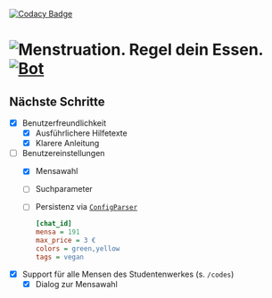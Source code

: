 [![Codacy Badge](https://api.codacy.com/project/badge/Grade/b40b44056d1947708ae636f5fcfe750a)](https://app.codacy.com/app/kmein/menstruation-telegram?utm_source=github.com&utm_medium=referral&utm_content=kmein/menstruation-telegram&utm_campaign=Badge_Grade_Dashboard)
# ![Menstruation. Regel dein Essen.](https://img.shields.io/badge/menstruation-Regel%20dein%20Essen.-red.svg?style=for-the-badge) [![Bot](https://img.shields.io/badge/telegram-chat-blue.svg?logo=telegram&logoColor=white&colorB=2CA5E0&style=flat-square)](https://t.me/menstruate_bot)

## Nächste Schritte

- [x] Benutzerfreundlichkeit
  - [x] Ausführlichere Hilfetexte
  - [x] Klarere Anleitung
- [ ] Benutzereinstellungen
  - [x] Mensawahl
  - [ ] Suchparameter
  - [ ] Persistenz via [`ConfigParser`](https://docs.python.org/3/library/configparser.html)

    ```ini
    [chat_id]
    mensa = 191
    max_price = 3 €
    colors = green,yellow
    tags = vegan
    ```
- [x] Support für alle Mensen des Studentenwerkes (s. `/codes`)
  - [x] Dialog zur Mensawahl
